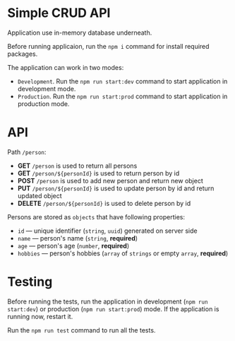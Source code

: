 # Simple CRUD API
Application use in-memory database underneath.

Before running applicaion, run the `npm i` command for install required packages.

The application can work in two modes:
* `Development`. Run the `npm run start:dev` command to start application in development mode.
* `Production`. Run the `npm run start:prod` command to start application in production mode.

# API
Path `/person`:
* **GET** `/person` is used to return all persons
* **GET** `/person/${personId}` is used to return person by id
* **POST** `/person` is used to add new person and return new object
* **PUT** `/person/${personId}` is used to update person by id and return updated object
* **DELETE** `/person/${personId}` is used to delete person by id

Persons are stored as `objects` that have following properties:
* `id` — unique identifier (`string`, `uuid`) generated on server side
* `name` — person's name (`string`, **required**)
* `age` — person's age (`number`, **required**)
* `hobbies` — person's hobbies (`array` of `strings` or empty `array`, **required**)

# Testing
Before running the tests, run the application in development (`npm run start:dev`) or production (`npm run start:prod`) mode. If the application is running now, restart it.

Run the `npm run test` command to run all the tests.